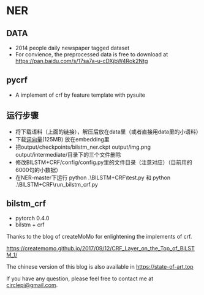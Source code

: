 # NER
## DATA
- 2014 people daily newspaper tagged dataset
- For convience, the preprocessed data is free to download at https://pan.baidu.com/s/17sa7a-u-cDXjbW4Rok2Ntg
## pycrf
- A implement of crf by feature template with pysuite
## 运行步骤

- 将下载语料（上面的链接），解压后放在data里（或者直接用data里的小语料）
- 下载[词向量](https://github.com/Gromy1211/Bilibili-Web-Crawler/blob/master/data/zh.vec)(125MB) 放在embedding里
- 把output/checkpoints/bilstm_ner.ckpt output/img.png output/intermediate/目录下的三个文件删除
- 修改BILSTM+CRF/config/config.py里的文件目录（注意对应）（目前用的6000句的小数据）
- 在NER-master下运行 python .\BILSTM+CRF\test.py 和 python .\BILSTM+CRF\run_bilstm_crf.py

## bilstm_crf

- pytorch 0.4.0
- bilstm + crf

Thanks to the blog of createMoMo for enlightening the implements of crf.

https://createmomo.github.io/2017/09/12/CRF_Layer_on_the_Top_of_BiLSTM_1/

The chinese version of this blog is also available in https://state-of-art.top

If you have any question, please feel free to contact me at circlepi@gmail.com.